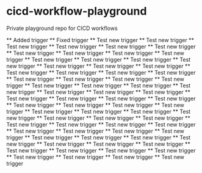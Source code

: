 # cicd-workflow-playground
Private playground repo for CICD workflows

** Added trigger
** Fixed trigger
** Test new trigger
** Test new trigger
** Test new trigger
** Test new trigger
** Test new trigger
** Test new trigger
** Test new trigger
** Test new trigger
** Test new trigger
** Test new trigger
** Test new trigger
** Test new trigger
** Test new trigger
** Test new trigger
** Test new trigger
** Test new trigger
** Test new trigger
** Test new trigger
** Test new trigger
** Test new trigger
** Test new trigger
** Test new trigger
** Test new trigger
** Test new trigger
** Test new trigger
** Test new trigger
** Test new trigger
** Test new trigger
** Test new trigger
** Test new trigger
** Test new trigger
** Test new trigger
** Test new trigger
** Test new trigger
** Test new trigger
** Test new trigger
** Test new trigger
** Test new trigger
** Test new trigger
** Test new trigger
** Test new trigger
** Test new trigger
** Test new trigger
** Test new trigger
** Test new trigger
** Test new trigger
** Test new trigger
** Test new trigger
** Test new trigger
** Test new trigger
** Test new trigger
** Test new trigger
** Test new trigger
** Test new trigger
** Test new trigger
** Test new trigger
** Test new trigger
** Test new trigger
** Test new trigger
** Test new trigger
** Test new trigger
** Test new trigger
** Test new trigger
** Test new trigger
** Test new trigger
** Test new trigger
** Test new trigger
** Test new trigger
** Test new trigger
** Test new trigger